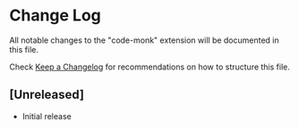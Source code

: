 # Change Log

All notable changes to the "code-monk" extension will be documented in this file.

Check [Keep a Changelog](http://keepachangelog.com/) for recommendations on how to structure this file.

## [Unreleased]

- Initial release

